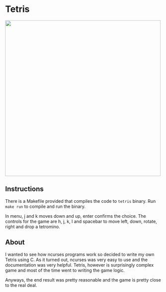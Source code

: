# Tetris


<img src="demo.gif" width="500"/>

## Instructions

There is a Makefile provided that compiles the code to `tetris` binary. Run `make run` to compile and run the binary.

In menu, j and k moves down and up, enter confirms the choice.
The controls for the game are h, j, k, l and spacebar to move left, down, rotate, right and drop a tetromino.

## About

I wanted to see how ncurses programs work so decided to write my own Tetris using C. As it turned out, ncurses was very easy to use and the documentation was very helpful. Tetris, however is surprisingly complex game and most of the time went to writing the game logic.

Anyways, the end result was pretty reasonable and the game is pretty close to the real deal.
